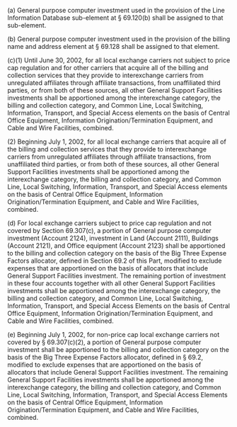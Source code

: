 (a) General purpose computer investment used in the provision of the Line Information Database sub-element at § 69.120(b) shall be assigned to that sub-element.

(b) General purpose computer investment used in the provision of the billing name and address element at § 69.128 shall be assigned to that element.

(c)(1) Until June 30, 2002, for all local exchange carriers not subject to price cap regulation and for other carriers that acquire all of the billing and collection services that they provide to interexchange carriers from unregulated affiliates through affiliate transactions, from unaffiliated third parties, or from both of these sources, all other General Support Facilities investments shall be apportioned among the interexchange category, the billing and collection category, and Common Line, Local Switching, Information, Transport, and Special Access elements on the basis of Central Office Equipment, Information Origination/Termination Equipment, and Cable and Wire Facilities, combined.

(2) Beginning July 1, 2002, for all local exchange carriers that acquire all of the billing and collection services that they provide to interexchange carriers from unregulated affiliates through affiliate transactions, from unaffiliated third parties, or from both of these sources, all other General Support Facilities investments shall be apportioned among the interexchange category, the billing and collection category, and Common Line, Local Switching, Information, Transport, and Special Access elements on the basis of Central Office Equipment, Information Origination/Termination Equipment, and Cable and Wire Facilities, combined.

(d) For local exchange carriers subject to price cap regulation and not covered by Section 69.307(c), a portion of General purpose computer investment (Account 2124), investment in Land (Account 2111), Buildings (Account 2121), and Office equipment (Account 2123) shall be apportioned to the billing and collection category on the basis of the Big Three Expense Factors allocator, defined in Section 69.2 of this Part, modified to exclude expenses that are apportioned on the basis of allocators that include General Support Facilities investment. The remaining portion of investment in these four accounts together with all other General Support Facilities investments shall be apportioned among the interexchange category, the billing and collection category, and Common Line, Local Switching, Information, Transport, and Special Access Elements on the basis of Central Office Equipment, Information Origination/Termination Equipment, and Cable and Wire Facilities, combined.

(e) Beginning July 1, 2002, for non-price cap local exchange carriers not covered by § 69.307(c)(2), a portion of General purpose computer investment shall be apportioned to the billing and collection category on the basis of the Big Three Expense Factors allocator, defined in § 69.2, modified to exclude expenses that are apportioned on the basis of allocators that include General Support Facilities investment. The remaining General Support Facilities investments shall be apportioned among the interexchange category, the billing and collection category, and Common Line, Local Switching, Information, Transport, and Special Access Elements on the basis of Central Office Equipment, Information Origination/Termination Equipment, and Cable and Wire Facilities, combined.

